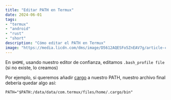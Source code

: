 ```yaml
---
title: "Editar PATH en Termux"
date: 2024-06-01
tags: 
- "termux"
- "android"
- "rust"
- "short"
description: "Cómo editar el PATH en Termux"
image: "https://media.licdn.com/dms/image/D5612AQESFo5ZnEAV7g/article-cover_image-shrink_600_2000/0/1707063399974?e=2147483647&v=beta&t=pkJPbSjj5aIIqeo0j5LnvZ2fyEqAlHkAf_f6_ovp9Yw"
---
```


En `$HOME`, usando nuestro editor de confianza, editamos `.bash_profile file` (si no existe, lo creamos)

Por ejemplo, si queremos añadir [cargo](https://doc.rust-lang.org/cargo/) a nuestro PATH, nuestro archivo final debería quedar algo así:

```
PATH="$PATH:/data/data/com.termux/files/home/.cargo/bin"
```